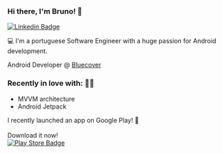 ### Hi there, I'm Bruno! 👋

[![Linkedin Badge](https://img.shields.io/badge/-LinkedIn-blue?style=flat-square&logo=Linkedin&logoColor=white&link=https://www.linkedin.com/in/brunoponte)](https://www.linkedin.com/in/brunoponte)

💻 I'm a portuguese Software Engineer with a huge passion for Android development.

Android Developer @ [Bluecover](https://www.bluecover.pt/)

### Recently in love with: 👨‍💻 
- MVVM architecture 
- Android Jetpack 

I recently launched an app on Google Play! 🚀<br><br>
Download it now!<br>
[![Play Store Badge](https://stuff.mit.edu/afs/sipb/project/android/docs/images/brand/en_generic_rgb_wo_45.png)](https://play.google.com/store/apps/details?id=pt.bruno.parksoflisbon)

